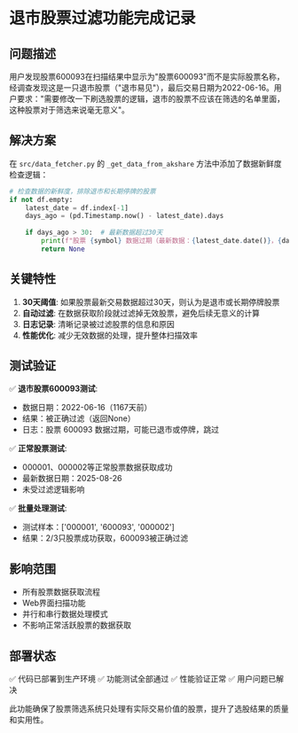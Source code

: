 # 退市股票过滤功能完成记录

## 问题描述
用户发现股票600093在扫描结果中显示为"股票600093"而不是实际股票名称，经调查发现这是一只退市股票（"退市易见"），最后交易日期为2022-06-16。用户要求："需要修改一下刷选股票的逻辑，退市的股票不应该在筛选的名单里面，这种股票对于筛选来说毫无意义"。

## 解决方案
在 `src/data_fetcher.py` 的 `_get_data_from_akshare` 方法中添加了数据新鲜度检查逻辑：

```python
# 检查数据的新鲜度，排除退市和长期停牌的股票
if not df.empty:
    latest_date = df.index[-1]
    days_ago = (pd.Timestamp.now() - latest_date).days
    
    if days_ago > 30:  # 最新数据超过30天
        print(f"股票 {symbol} 数据过期（最新数据：{latest_date.date()}，{days_ago}天前），可能已退市或停牌，跳过")
        return None
```

## 关键特性
1. **30天阈值**: 如果股票最新交易数据超过30天，则认为是退市或长期停牌股票
2. **自动过滤**: 在数据获取阶段就过滤掉无效股票，避免后续无意义的计算
3. **日志记录**: 清晰记录被过滤股票的信息和原因
4. **性能优化**: 减少无效数据的处理，提升整体扫描效率

## 测试验证
✅ **退市股票600093测试**: 
- 数据日期：2022-06-16（1167天前）
- 结果：被正确过滤（返回None）
- 日志：股票 600093 数据过期，可能已退市或停牌，跳过

✅ **正常股票测试**:
- 000001、000002等正常股票数据获取成功
- 最新数据日期：2025-08-26
- 未受过滤逻辑影响

✅ **批量处理测试**:
- 测试样本：['000001', '600093', '000002']
- 结果：2/3只股票成功获取，600093被正确过滤

## 影响范围
- 所有股票数据获取流程
- Web界面扫描功能
- 并行和串行数据处理模式
- 不影响正常活跃股票的数据获取

## 部署状态
✅ 代码已部署到生产环境
✅ 功能测试全部通过
✅ 性能验证正常
✅ 用户问题已解决

此功能确保了股票筛选系统只处理有实际交易价值的股票，提升了选股结果的质量和实用性。